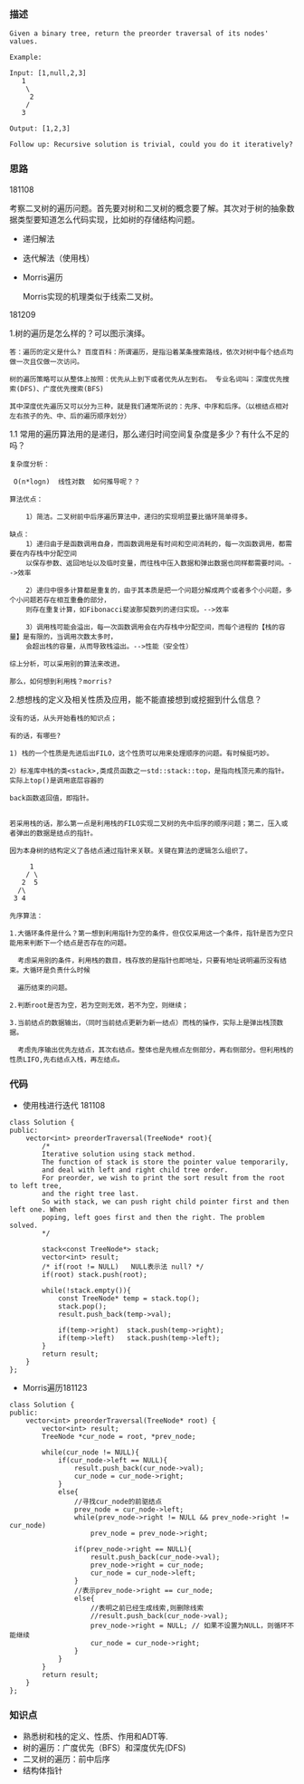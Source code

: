 ### 描述
```
Given a binary tree, return the preorder traversal of its nodes' values.

Example:

Input: [1,null,2,3]
   1
    \
     2
    /
   3

Output: [1,2,3]

Follow up: Recursive solution is trivial, could you do it iteratively?
```

### 思路

181108 

考察二叉树的遍历问题。首先要对树和二叉树的概念要了解。其次对于树的抽象数据类型要知道怎么代码实现，比如树的存储结构问题。


* 递归解法


* 迭代解法（使用栈）
  

* Morris遍历
   
   Morris实现的机理类似于线索二叉树。

181209

1.树的遍历是怎么样的？可以图示演绎。

	答：遍历的定义是什么? 百度百科：所谓遍历，是指沿着某条搜索路线，依次对树中每个结点均做一次且仅做一次访问。
	
	树的遍历策略可以从整体上按照：优先从上到下或者优先从左到右。 专业名词叫：深度优先搜索(DFS)、广度优先搜索(BFS)
	
	其中深度优先遍历又可以分为三种，就是我们通常所说的：先序、中序和后序。（以根结点相对左右孩子的先、中、后的遍历顺序划分） 

1.1 常用的遍历算法用的是递归，那么递归时间空间复杂度是多少？有什么不足的吗？ 

	复杂度分析：
	
	 O(n*logn)  线性对数  如何推导呢？？ 
	
	算法优点：
	
		1）简洁。二叉树前中后序遍历算法中，递归的实现明显要比循环简单得多。
		
	缺点：
		1）递归由于是函数调用自身，而函数调用是有时间和空间消耗的，每一次函数调用，都需要在内存栈中分配空间
		以保存参数、返回地址以及临时变量，而往栈中压入数据和弹出数据也同样都需要时间。-->效率 
		
		2）递归中很多计算都是重复的，由于其本质是把一个问题分解成两个或者多个小问题，多个小问题若存在相互重叠的部分，
		则存在重复计算，如Fibonacci斐波那契数列的递归实现。-->效率
		
		3）调用栈可能会溢出，每一次函数调用会在内存栈中分配空间，而每个进程的【栈的容量】是有限的，当调用次数太多时，
		会超出栈的容量，从而导致栈溢出。-->性能（安全性） 
	
	综上分析，可以采用别的算法来改进。 
	
	那么，如何想到利用栈？morris? 

2.想想栈的定义及相关性质及应用，能不能直接想到或挖掘到什么信息？

	没有的话，从头开始看栈的知识点；
	
	有的话，有哪些? 
	
	1) 栈的一个性质是先进后出FILO，这个性质可以用来处理顺序的问题。有时候挺巧妙。
	
	2）标准库中栈的类<stack>,类成员函数之一std::stack::top，是指向栈顶元素的指针。实际上top()是调用底层容器的
	
	back函数返回值，即指针。 
	
					   
	若采用栈的话，那么第一点是利用栈的FILO实现二叉树的先中后序的顺序问题；第二，压入或者弹出的数据是结点的指针。
	
	因为本身树的结构定义了各结点通过指针来关联。关键在算法的逻辑怎么组织了。   

         1
        / \
       2  5    
      /\ 	
     3 4

	先序算法：
	
	1.大循环条件是什么？第一想到利用指针为空的条件，但仅仅采用这一个条件，指针是否为空只能用来判断下一个结点是否存在的问题。
	
	  考虑采用别的条件，利用栈的数目，栈存放的是指针也即地址，只要有地址说明遍历没有结束。大循环是负责什么时候
	  
	  遍历结束的问题。 
	  
	2.判断root是否为空，若为空则无效，若不为空，则继续；
	
	3.当前结点的数据输出，（同时当前结点更新为新一结点）而栈的操作，实际上是弹出栈顶数据。
	
	  考虑先序输出优先左结点，其次右结点。整体也是先根点左侧部分，再右侧部分。但利用栈的性质LIFO,先右结点入栈，再左结点。 

### 代码
* 使用栈进行迭代 181108
```
class Solution {
public:
    vector<int> preorderTraversal(TreeNode* root){
        /*
        Iterative solution using stack method.
        The function of stack is store the pointer value temporarily,
        and deal with left and right child tree order.
        For preorder, we wish to print the sort result from the root to left tree, 
        and the right tree last.
        So with stack, we can push right child pointer first and then left one. When
        poping, left goes first and then the right. The problem solved.    
        */
        
        stack<const TreeNode*> stack;
        vector<int> result;
        /* if(root != NULL)   NULL表示法 null? */
        if(root) stack.push(root); 

        while(!stack.empty()){
            const TreeNode* temp = stack.top();
            stack.pop();
            result.push_back(temp->val);

            if(temp->right)  stack.push(temp->right);
            if(temp->left)   stack.push(temp->left);
        }	
        return result;
    }
};
```

* Morris遍历181123

```
class Solution {
public:
    vector<int> preorderTraversal(TreeNode* root) {
        vector<int> result;
        TreeNode *cur_node = root, *prev_node;
        
        while(cur_node != NULL){
            if(cur_node->left == NULL){
                result.push_back(cur_node->val);
                cur_node = cur_node->right;                
            }
            else{
                //寻找cur_node的前驱结点
                prev_node = cur_node->left;
                while(prev_node->right != NULL && prev_node->right != cur_node)
                    prev_node = prev_node->right;
                
                if(prev_node->right == NULL){
                    result.push_back(cur_node->val);
                    prev_node->right = cur_node;
                    cur_node = cur_node->left;                    
                }
                //表示prev_node->right == cur_node;
                else{
                    //表明之前已经生成线索,则删除线索
                    //result.push_back(cur_node->val);
                    prev_node->right = NULL; // 如果不设置为NULL，则循环不能继续
                    cur_node = cur_node->right;                                      
                }                   
            }
        }  
        return result;
    }
};
```


### 知识点
* 熟悉树和栈的定义、性质、作用和ADT等.
* 树的遍历：广度优先（BFS）和深度优先(DFS)
* 二叉树的遍历：前中后序
* 结构体指针
